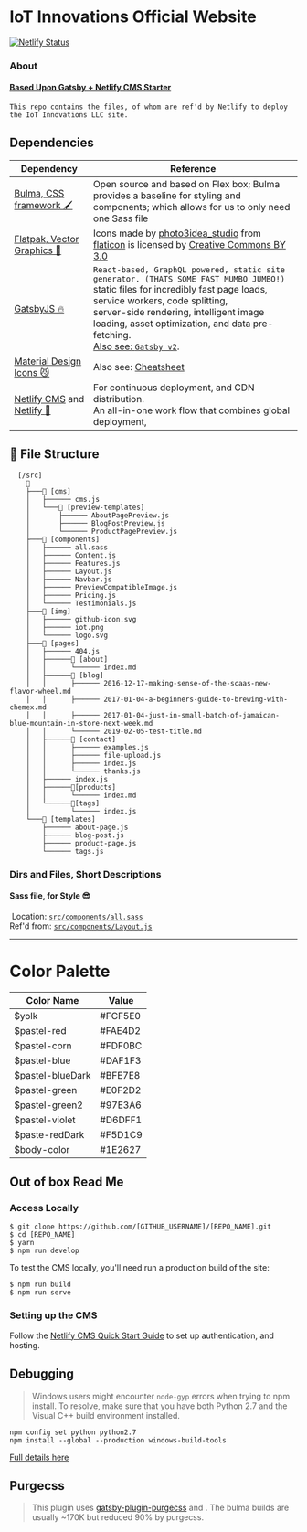 # IoT Innovations Official Website

 [![Netlify Status](https://api.netlify.com/api/v1/badges/b654c94e-08a6-4b79-b443-7837581b1d8d/deploy-status)](https://app.netlify.com/sites/gatsby-starter-netlify-cms-ci/deploys)

### About

#### [Based Upon Gatsby + Netlify CMS Starter](https://gatsby-netlify-cms.netlify.com/) 

`This repo contains the files, of whom are ref'd by Netlify to deploy the IoT Innovations LLC site.`


## Dependencies 

| Dependency                                                   | Reference                                                    |
| ------------------------------------------------------------ | ------------------------------------------------------------ |
| [Bulma, CSS framework 🖌](https://bulma.io/)                  | Open source and based on Flex box; Bulma provides a baseline for styling and components; which allows for us to only need one Sass file |
| [Flatpak, Vector Graphics  👷](https://www.flaticon.com/packs/multimedia-57) | Icons made by [photo3idea_studio](https://www.flaticon.com/packs/multimedia-57) from [flaticon](https://www.flaticon.com/) is licensed by [Creative Commons BY 3.0](http://creativecommons.org/licenses/by/3.0/) |
| [GatsbyJS  🔥](https://www.gatsbyjs.org/docs/)                | `React-based, GraphQL powered, static site generator. (THATS SOME FAST MUMBO JUMBO!)`</br>static files for incredibly fast page loads, service workers, code splitting,  </br>server-side rendering, intelligent image loading, asset optimization, and data pre-fetching. <br />[Also see: `Gatsby v2`](https://www.gatsbyjs.org/blog/2018-09-17-gatsby-v2/). |
| [Material Design Icons 😼](https://dev.materialdesignicons.com/getting-started) | Also see: [Cheatsheet](https://cdn.materialdesignicons.com/3.4.93/) |
| [Netlify CMS](https://www.netlifycms.org) and [Netlify :crown:](https://www.netlify.com) | For continuous deployment, and CDN distribution.<br/>An all-in-one work flow that combines global deployment, |

## 📁 File Structure 
```
  [/src]
    📁
    ├───📁 [cms]
    │   ├────── cms.js
    │   └───📁 [preview-templates]
    │       ├────── AboutPagePreview.js
    │       ├────── BlogPostPreview.js
    │       └────── ProductPagePreview.js
    ├───📁 [components]
    │   ├────── all.sass
    │   ├────── Content.js
    │   ├────── Features.js
    │   ├────── Layout.js
    │   ├────── Navbar.js
    │   ├────── PreviewCompatibleImage.js
    │   ├────── Pricing.js
    │   └────── Testimonials.js
    ├───📁 [img]
    │   ├────── github-icon.svg
    │   ├────── iot.png
    │   └────── logo.svg
    ├───📁 [pages]
    │   ├────── 404.js
    │   ├──────📁 [about]
    │   │      └────── index.md
    │   ├──────📁 [blog]
    │   │      ├────── 2016-12-17-making-sense-of-the-scaas-new-flavor-wheel.md
    │   │      ├────── 2017-01-04-a-beginners-guide-to-brewing-with-chemex.md
    │   │      ├────── 2017-01-04-just-in-small-batch-of-jamaican-blue-mountain-in-store-next-week.md
    │   │      └────── 2019-02-05-test-title.md
    │   ├──────📁 [contact]
    │   │      ├────── examples.js
    │   │      ├────── file-upload.js
    │   │      ├────── index.js
    │   │      └────── thanks.js
    │   ├────── index.js
    │   ├──────📁[products]
    │   │      └────── index.md
    │   └──────📁[tags]
    │          └────── index.js
    └───📁 [templates]
        ├────── about-page.js
        ├────── blog-post.js
        ├────── product-page.js
        └────── tags.js

```
### Dirs and Files, Short Descriptions
#### 	Sass file, for Style 😎
​		Location:           [`src/components/all.sass`](src/components/all.sass)  
​		Ref'd from:       [`src/components/Layout.js`](src/components/Layout.js)

------
# Color Palette

| Color Name      |   Value   |
| --------------- | --------- |
| $yolk           |  #FCF5E0  |
| $pastel-red     |  #FAE4D2  |
| $pastel-corn    |  #FDF0BC  |
| $pastel-blue    |  #DAF1F3  |
| $pastel-blueDark|  #BFE7E8  |
| $pastel-green   |  #E0F2D2  |
| $pastel-green2  |  #97E3A6  |
| $pastel-violet  |  #D6DFF1  |
| $paste-redDark  |  #F5D1C9  |
| $body-color     |  #1E2627  |


## Out of box Read Me	

### Access Locally

```shell
$ git clone https://github.com/[GITHUB_USERNAME]/[REPO_NAME].git
$ cd [REPO_NAME]
$ yarn
$ npm run develop
```
To test the CMS locally, you'll need run a production build of the site:
```shell
$ npm run build
$ npm run serve
```

### Setting up the CMS

Follow the [Netlify CMS Quick Start Guide](https://www.netlifycms.org/docs/quick-start/#authentication) to set up authentication, and hosting.

## Debugging

> Windows users might encounter ```node-gyp``` errors when trying to npm install.
> To resolve, make sure that you have both Python 2.7 and the Visual C++ build environment installed.

```
npm config set python python2.7
npm install --global --production windows-build-tools
```

[Full details here](https://www.npmjs.com/package/node-gyp 'NPM node-gyp page')

## Purgecss
> This plugin uses [gatsby-plugin-purgecss](https://www.gatsbyjs.org/packages/gatsby-plugin-purgecss/) and . The bulma builds are usually ~170K but reduced 90% by purgecss.
>